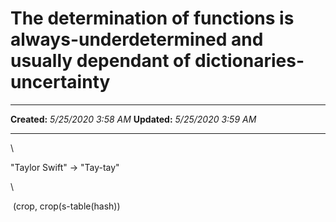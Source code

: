 The determination of functions is always-underdetermined and usually dependant of dictionaries-uncertainty
==========================================================================================================

  -------------- ---------------------
  **Created:**   *5/25/2020 3:58 AM*
  **Updated:**   *5/25/2020 3:59 AM*
  -------------- ---------------------

\

"Taylor Swift" -\> "Tay-tay"

\

 (crop, crop(s-table(hash))

 
